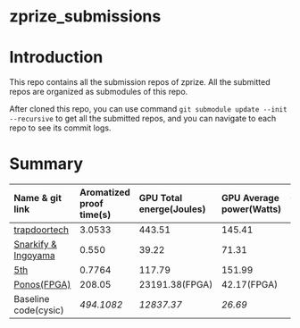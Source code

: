 # zprize_submissions

# Introduction

This repo contains all the submission repos of zprize. All the submitted repos are organized as submodules of this repo.

After cloned this repo, you can use command `git submodule update --init --recursive` to get all the submitted repos, and you can navigate to each repo to see its commit logs.

# Summary

| Name & git link                                                                              | Aromatized proof time(s) | GPU Total energe(Joules) | GPU Average power(Watts) | CPU Total Energe(Joules) | CPU Average power(watt) |
| :------------------------------------------------------------------------------------------- | :----------------------- | :----------------------- | :----------------------- | :----------------------- | :---------------------- |
| [trapdoortech](https://github.com/cysic-janitor/gpu_trapdoor_submission)                     | 3.0533                   | 443.51                   | 145.41                   | 620.369                  | 203.18                  |
| [Snarkify & Ingoyama](https://github.com/snarkify/zprize-2023-prize1b)                       | 0.550                    | 39.22                    | 71.31                    | 98.725                   | 179.50                  |
| [5th](<https://github.com/mikevoronov/zprize-2024-prize-1B/tree/main/Prize 1B/baseline/gpu>) | 0.7764                   | 117.79                   | 151.99                   | 147.180                  | 189.58                  |
| [Ponos(FPGA)](https://github.com/cysic-janitor/fpga_ponos_submission)                        | 208.05                   | 23191.38(FPGA)           | 42.17(FPGA)              | 36529.419                | 175.58                  |
| Baseline code(cysic)                                                                         | _494.1082_               | _12837.37_               | _26.69_                  | _87709.146_              | _177.51_                |
